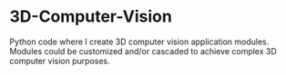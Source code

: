 # 3D-Computer-Vision
Python code where I create 3D computer vision application modules. Modules could be customized and/or cascaded to achieve complex 3D computer vision purposes. 
